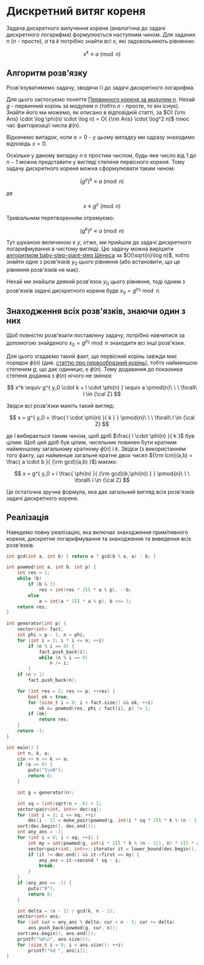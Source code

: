 # Дискретний витяг кореня

Задача дискретного вилучення кореня (аналогічна до задачі дискретного логарифма) формулюється наступним чином. Для заданих $n$ ($n$ - просте), $a$ та $k$ потрібно знайти всі $x$, які задовольняють рівнянню:

$$
x^k \equiv a \pmod{n}
$$

## Алгоритм розв'язку

Розв'язуватимемо задачу, зводячи її до задачі дискретного логарифма.

Для цього застосуємо поняття [Первинного кореня за модулем $n$](https://uk.wikipedia.org/wiki/%D0%9F%D0%B5%D1%80%D0%B2%D0%B8%D0%BD%D0%BD%D0%B8%D0%B9_%D0%BA%D0%BE%D1%80%D0%B5%D0%BD%D1%8C). Нехай $g$ - первинний корінь за модулем $n$ (тобто $n$ - просте, то він існує). Знайти його ми можемо, як описано в відповідній статті, за $O( {\rm Ans} \cdot \log \phi(n) \cdot \log n) = O( {\rm Ans} \cdot \log^2 n)$ плюс час факторизації числа $\phi(n)$.

Відкинемо випадок, коли $a=0$ - у цьому випадку ми одразу знаходимо відповідь $x=0$.

Оскільки у даному випадку $n$ є простим числом, будь-яке число від $1$ до $n-1$ можна представити у вигляді степеня первісного кореня. Тому задачу дискретного кореня можна сформулювати таким чином:

$$
{\left( g^y \right)}^k \equiv a \pmod{n}
$$

де

$$
x \equiv g^y \pmod{n}
$$

Тривіальним перетворенням отримуємо:

$$
{\left( g^k \right)}^y \equiv a \pmod{n}
$$

Тут шуканою величиною є $y$, отже, ми прийшли до задачі дискретного логарифмування в чистому вигляді. Цю задачу можна вирішити [алгоритмом baby-step-giant-step Шенкса](discrete_log) за $O(\sqrt{n}\log n)$, тобто знайти одне з розв'язків $y_0$ цього рівняння (або встановити, що це рівняння розв'язків не має).

Нехай ми знайшли деякий розв'язок $y_0$ цього рівняння, тоді одним з розв'язків задачі дискретного кореня буде $x_0 = g^{y_0} \bmod n$.

## Знаходження всіх розв'язків, знаючи один з них

Щоб повністю розв'язати поставлену задачу, потрібно навчитися за допомогою знайденого $x_0 = g^{y_0} \bmod n$ знаходити всі інші розв'язки.

Для цього згадаємо такий факт, що первісний корінь завжди має порядок $\phi(n)$ (див. [статтю про первообразний корінь](https://uk.wikipedia.org/wiki/%D0%9F%D0%B5%D1%80%D0%B2%D0%B8%D1%81%D0%BD%D0%B8%D0%B9_%D0%BA%D0%BE%D1%80%D1%96%D0%BD%D1%8C)), тобто найменшою степенем $g$, що дає одиницю, є $\phi(n)$. Тому додавання до показника степеня доданка з $\phi(n)$ нічого не змінює

$$
x^k \equiv g^{ y_0 \cdot k + l \cdot \phi(n) } \equiv a \pmod{n}\ \ \ \forall\ l \in {\cal Z}
$$

Звідси всі розв'язки мають такий вигляд:

$$
x = g^{ y_0 + \frac{ l \cdot \phi(n) }{ k } } \pmod{n}\ \ \ \forall\ l \in {\cal Z}
$$

де $l$ вибирається таким чином, щоб дріб $\frac{ l \cdot \phi(n) }{ k }$ був цілим. Щоб цей дріб був цілим, чисельник повинен бути кратним найменшому загальному кратному $\phi(n)$ і $k$. Звідси (з використанням того факту, що найменше загальне кратне двох чисел ${\rm lcm}(a,b) = \frac{ a \cdot b }{ {\rm gcd}(a,b) }$) маємо:

$$
x = g^{ y_0 + i \frac{ \phi(n) }{ {\rm gcd}(k,\phi(n)) } } \pmod{n}\ \ \ \forall\ i \in {\cal Z}
$$

Це остаточна зручна формула, яка дає загальний вигляд всіх розв'язків задачі дискретного кореня.

## Реалізація

Наведемо повну реалізацію, яка включає знаходження примітивного кореня, дискретне логарифмування та знаходження та виведення всіх розв'язків.

<!--- TODO: specify code snippet id -->
``` cpp
int gcd(int a, int b) { return a ? gcd(b % a, a) : b; }

int powmod(int a, int b, int p) {
    int res = 1;
    while (b)
        if (b & 1)
            res = int(res * 1ll * a % p), --b;
        else
            a = int(a * 1ll * a % p), b >>= 1;
    return res;
}

int generator(int p) {
    vector<int> fact;
    int phi = p - 1, n = phi;
    for (int i = 2; i * i <= n; ++i)
        if (n % i == 0) {
            fact.push_back(i);
            while (n % i == 0)
                n /= i;
        }
    if (n > 1)
        fact.push_back(n);

    for (int res = 2; res <= p; ++res) {
        bool ok = true;
        for (size_t i = 0; i < fact.size() && ok; ++i)
            ok &= powmod(res, phi / fact[i], p) != 1;
        if (ok)
            return res;
    }
    return -1;
}

int main() {
    int n, k, a;
    cin >> n >> k >> a;
    if (a == 0) {
        puts("1\n0");
        return 0;
    }

    int g = generator(n);

    int sq = (int)sqrt(n + .0) + 1;
    vector<pair<int, int>> dec(sq);
    for (int i = 1; i <= sq; ++i)
        dec[i - 1] = make_pair(powmod(g, int(i * sq * 1ll * k % (n - 1)), n), i);
    sort(dec.begin(), dec.end());
    int any_ans = -1;
    for (int i = 0; i < sq; ++i) {
        int my = int(powmod(g, int(i * 1ll * k % (n - 1)), n) * 1ll * a % n);
        vector<pair<int, int>>::iterator it = lower_bound(dec.begin(), dec.end(), make_pair(my, 0));
        if (it != dec.end() && it->first == my) {
            any_ans = it->second * sq - i;
            break;
        }
    }
    if (any_ans == -1) {
        puts("0");
        return 0;
    }

    int delta = (n - 1) / gcd(k, n - 1);
    vector<int> ans;
    for (int cur = any_ans % delta; cur < n - 1; cur += delta)
        ans.push_back(powmod(g, cur, n));
    sort(ans.begin(), ans.end());
    printf("%d\n", ans.size());
    for (size_t i = 0; i < ans.size(); ++i)
        printf("%d ", ans[i]);
}
```